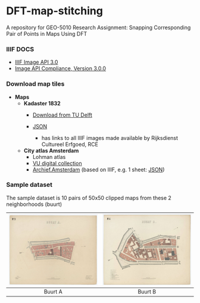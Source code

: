# DFT-map-stitching
A repository for GEO-5010 Research Assignment: Snapping Corresponding Pair of Points in Maps Using DFT


### IIIF DOCS
- [IIIF Image API 3.0](https://iiif.io/api/image/3.0/)
- [Image API Compliance, Version 3.0.0](https://iiif.io/api/image/3.0/compliance/)


### Download map tiles
- **Maps**
    - **Kadaster 1832**
        - [Download from TU Delft](https://gist.bk.tudelft.nl/~bmmeijers/volatile/2025/kadaster1832/)
        
        - [JSON](https://gist.bk.tudelft.nl/~bmmeijers/volatile/2025/kadaster1832/minuutplans_simpler.geojson)
            - has links to all IIIF images made available by Rijksdienst Cultureel Erfgoed, RCE
    - **City atlas Amsterdam**
        - Lohman atlas
        - [VU digital collection](https://digitalecollecties.vu.nl/digital/collection/krt/id/5317)
        - [Archief.Amsterdam](https://archief.amsterdam/inventarissen/scans/10043/2.9) (based on IIIF, e.g. 1 sheet: [JSON](https://stadsarchiefamsterdam.memorix.io/resources/records/media/77ef52ce-bafc-d1e7-c086-9a8315738208/iiif/3/36347518/info.json))


### Sample dataset
The sample dataset is 10 pairs of 50x50 clipped maps from these 2 neighborhoods (buurt)

| ![buurt_a](/maps_demo/krt_5316_full.jpg "Buurt A") | ![buurt_b](/maps_demo/krt_5317_full.jpg "Buurt B") |
|:-------------------------------------------------:|:-------------------------------------------------:|
| Buurt A                                           | Buurt B                                           |

